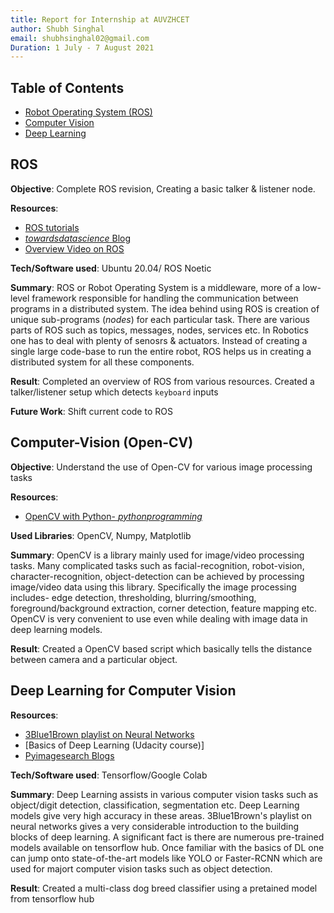 ```yaml
---
title: Report for Internship at AUVZHCET
author: Shubh Singhal
email: shubhsinghal02@gmail.com
Duration: 1 July - 7 August 2021
---
```


## Table of Contents

- [Robot Operating System (ROS)](#ROS)
- [Computer Vision](#Computer-Vision)
- [Deep Learning](#Deep-Leaning)

## ROS

**Objective**: Complete ROS revision, Creating a basic talker & listener node.

**Resources**:
 - [ROS tutorials](http://wiki.ros.org/ROS/Tutorials)
 - [_towardsdatascience_  Blog](https://towardsdatascience.com/what-why-and-how-of-ros-b2f5ea8be0f3)
 - [ Overview Video on ROS](https://www.youtube.com/watch?v=vrFFnupcRL4)
 
 **Tech/Software used**: Ubuntu 20.04/ ROS Noetic
 
 **Summary**:
 ROS or Robot Operating System is a middleware, more of a low-level framework responsible for handling the communication between programs in a distributed system. The idea behind using ROS is creation of unique sub-programs (_nodes_) for each particular task. There are various parts of ROS such as topics, messages, nodes, services etc. In Robotics one has to deal with plenty of senosrs & actuators. Instead of creating a single large code-base to run the entire robot, ROS helps us in creating a distributed system for all these components.
 
 **Result**: Completed an overview of ROS from various resources. Created a talker/listener setup which detects `keyboard` inputs
 
 **Future Work**: Shift current code to ROS
 
 ## Computer-Vision (Open-CV)
 
 **Objective**: Understand the use of Open-CV for various image processing tasks 
 
 **Resources**: 
  - [OpenCV with Python- _pythonprogramming_](https://pythonprogramming.net/loading-images-python-opencv-tutorial/)
  
 **Used Libraries**: OpenCV, Numpy, Matplotlib
 
 **Summary**: OpenCV is a library mainly used for image/video processing tasks. Many complicated tasks such as facial-recognition, robot-vision, character-recognition, object-detection can be achieved by processing image/video data using this library. Specifically the image processing includes- edge detection, thresholding, blurring/smoothing, foreground/background extraction, corner detection, feature mapping etc. OpenCV is very convenient to use even while dealing with image data in deep learning models.
 
 **Result**: Created a OpenCV based script which basically tells the distance between camera and a particular object.
 
 ## Deep Learning for Computer Vision
 
 **Resources**:
   - [3Blue1Brown playlist on Neural Networks](https://www.youtube.com/watch?v=aircAruvnKk&list=PLZHQObOWTQDNU6R1_67000Dx_ZCJB-3pi)
   - [Basics of Deep Learning (Udacity course)]
   - [Pyimagesearch Blogs](https://www.pyimagesearch.com/start-here/)
  
  **Tech/Software used**: Tensorflow/Google Colab
  
  **Summary**:
  Deep Learning assists in various computer vision tasks such as object/digit detection, classification, segmentation etc. Deep Learning models give very high accuracy in these areas. 3Blue1Brown's playlist on neural networks gives a very considerable introduction to the building blocks of deep learning. A significant fact is there are numerous pre-trained models available on tensorflow hub. Once familiar with the basics of DL one can jump onto state-of-the-art models like YOLO or Faster-RCNN which are used for majort computer vision tasks such as object detection.
  
  **Result**: Created a multi-class dog breed classifier using a pretained model from tensorflow hub
